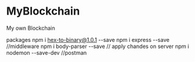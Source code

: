 # MyBlockchain
My own Blockchain


packages
 npm i hex-to-binary@1.0.1 --save
 npm i express --save
 //middleware
  npm i body-parser --save
  // apply chandes on server
  npm i nodemon --save-dev
  //postman
  